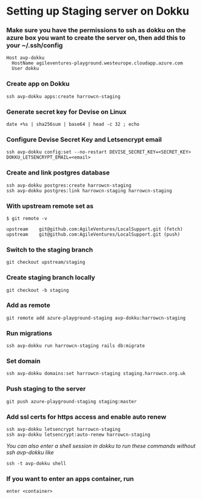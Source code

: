 # Setting up Staging server on Dokku

### Make sure you have the permissions to ssh as dokku on the azure box you want to create the server on, then add this to your ~/.ssh/config

```
Host avp-dokku
  HostName agileventures-playground.westeurope.cloudapp.azure.com
  User dokku
```

### Create app on Dokku

```
ssh avp-dokku apps:create harrowcn-staging
```

### Generate secret key for Devise on Linux
```
date +%s | sha256sum | base64 | head -c 32 ; echo
```

### Configure Devise Secret Key and Letsencrypt email

```
ssh avp-dokku config:set --no-restart DEVISE_SECRET_KEY=<SECRET_KEY> DOKKU_LETSENCRYPT_EMAIL=<email>
```
### Create and link postgres database

```
ssh avp-dokku postgres:create harrowcn-staging
ssh avp-dokku postgres:link harrowcn-staging harrowcn-staging
```
### With upstream remote set as 

```
$ git remote -v

upstream	git@github.com:AgileVentures/LocalSupport.git (fetch)
upstream	git@github.com:AgileVentures/LocalSupport.git (push)
```

### Switch to the staging branch

```
git checkout upstream/staging
```

### Create staging branch locally 

```
git checkout -b staging
```

### Add as remote

```
git remote add azure-playground-staging avp-dokku:harrowcn-staging
```
### Run migrations

```
ssh avp-dokku run harrowcn-staging rails db:migrate 
```
### Set domain 

```
ssh avp-dokku domains:set harrowcn-staging staging.harrowcn.org.uk
```

### Push staging to the server

```
git push azure-playground-staging staging:master
```

### Add ssl certs for https access and enable auto renew

```
ssh avp-dokku letsencrypt harrowcn-staging
ssh avp-dokku letsencrypt:auto-renew harrowcn-staging
```
_You can also enter a shell session in dokku to run these commands without ssh avp-dokku like_

```
ssh -t avp-dokku shell
```
### If you want to enter an apps container, run

```
enter <container>
```



